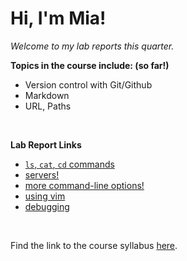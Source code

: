 # Hi, I'm Mia! <br/>
*Welcome to my lab reports this quarter.*

**Topics in the course include: (so far!)**
- Version control with Git/Github
- Markdown
- URL, Paths
<br/>

**Lab Report Links**
- [`ls`, `cat`, `cd` commands](lab1-report.md)
- [servers!](lab-report2.md)
- [more command-line options!](lab-report3.md)
- [using vim](lab7-report.md)
- [debugging](lab-report5.md)
<br/>

Find the link to the course syllabus [here](https://ucsd-cse15l-w24.github.io).
